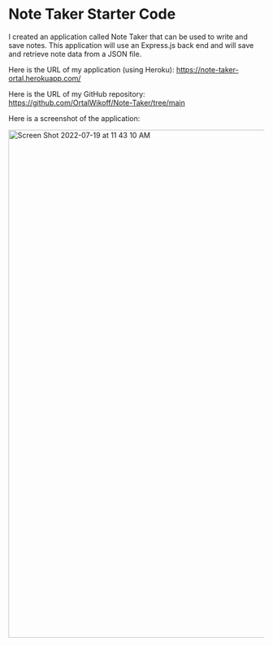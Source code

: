 # Note Taker Starter Code
I created an application called Note Taker that can be used to write and save notes. This application will use an Express.js back end and will save and retrieve note data from a JSON file.

Here is the URL of my application (using Heroku):
https://note-taker-ortal.herokuapp.com/


Here is the URL of my GitHub repository:
https://github.com/OrtalWikoff/Note-Taker/tree/main


Here is a screenshot of the application:

<img width="1000" alt="Screen Shot 2022-07-19 at 11 43 10 AM" src="https://user-images.githubusercontent.com/100814403/179792461-0dea30d8-17aa-4444-ba70-3884a0434fd6.png">



